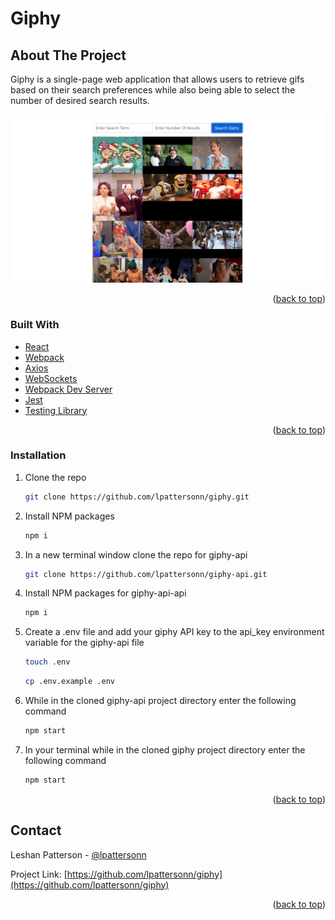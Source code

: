 # Giphy

## About The Project

Giphy is a single-page web application that allows users to retrieve gifs based on their search preferences while also being able to select the number of desired search results.

![app home page](https://github.com/lpattersonn/giphy/blob/master/public/giphy_home.png?raw=true)

<p align="right">(<a href="#top">back to top</a>)</p>

### Built With

- [React](https://reactjs.org/)
- [Webpack](https://reactjs.org/)
- [Axios](https://reactjs.org/)
- [WebSockets](https://reactjs.org/)
- [Webpack Dev Server](https://reactjs.org/)
- [Jest](https://reactjs.org/)
- [Testing Library](https://reactjs.org/)

<p align="right">(<a href="#top">back to top</a>)</p>

<!-- GETTING STARTED -->

### Installation

1. Clone the repo
   ```sh
   git clone https://github.com/lpattersonn/giphy.git
   ```
2. Install NPM packages
   ```sh
   npm i
   ```
3. In a new terminal window clone the repo for giphy-api
   ```sh
   git clone https://github.com/lpattersonn/giphy-api.git
   ```
4. Install NPM packages for giphy-api-api
   ```sh
   npm i
   ```
5. Create a .env file and add your giphy API key to the api_key environment variable for the giphy-api file
   ```sh
   touch .env
   ```
    ```sh
   cp .env.example .env
   ```
6. While in the cloned giphy-api project directory enter the following command
   ```sh
   npm start
   ```
7. In your terminal while in the cloned giphy project directory enter the following command
   ```sh
   npm start
   ```

<p align="right">(<a href="#top">back to top</a>)</p>
<!-- ROADMAP -->
<!-- CONTRIBUTING -->
<!-- ## Contributing
<!-- CONTACT -->

## Contact

Leshan Patterson - [@lpattersonn](https://ca.linkedin.com/in/lpattersonn)

Project Link: [https://github.com/lpattersonn/giphy](https://github.com/lpattersonn/giphy)

<p align="right">(<a href="#top">back to top</a>)</p>

<!-- ACKNOWLEDGMENTS -->